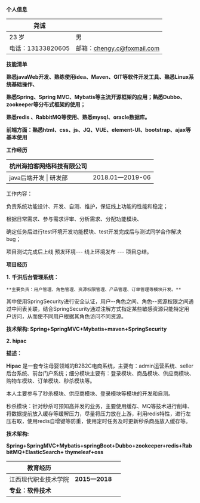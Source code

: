 **个人信息**

| **尧诚**          |                            |
| ----------------- | -------------------------- |
| 23 岁             | 男                         |
| 电话：13133820605 | 邮箱：chengy.c@foxmail.com |



**技能清单**

**熟悉javaWeb开发、熟练使用idea、Maven、GIT等软件开发工具、熟悉Linux系统基础操作、**

**熟悉Spring、Spring MVC、Mybatis等主流开源框架的应用；熟悉Dubbo、zookeeper等分布式框架的使用；**

**熟悉redis 、RabbitMQ等使用、熟悉mysql、oracle数据库。**

**前端方面：熟悉html、css、js、JQ、VUE、element-UI、bootstrap、ajax等基本使用**



  **工作经历**   

| 杭州海拍客网络科技有限公司 |                 |
| -------------------------- | --------------- |
| java后端开发 \| 研发部     | 2018.01—2019-06 |

工作内容：

负责系统功能设计、开发、自测、维护，保证线上功能的性能和稳定；

根据日常需求、参与需求评审、分析需求、分配功能模块、

确定任务后进行test环境开发功能模块、test开发完成后与测试同学合作解决bug；

项目测试完成后上线 预发环境--- 线上环境发布 --- 项目总结。



**项目经历**



**1.**  **千洪后台管理系统：**

    **主要负责：用户管理、角色管理、资源权限管理、产品管理、订单管理等模块开发。**

其中使用SpringSecurity进行安全认证，用户--角色之间、角色--资源权限之间通过中间表关联，结合SpringSecurity通过注解方式指定某些敏感资源只能特定用户访问，从而使不同用户根据其角色访问不同资源。

**技术架构: Spring+SpringMVC+Mybatis+maven+SpringSecurity**

 

   **2. hipac**   

**描述：** 

**Hipac** 是一套专注母婴领域的B2B2C电商系统，主要有：admin运营系统、seller后台系统、前台门户系统；细分模块主要有：登录模块、商品模块、供应商模块、购物车模块、订单模块、秒杀模块等。

本人主要参与了秒杀模块、供应商模块、登录模块等模块的开发和自测。 

秒杀模块：针对秒杀可预知高并发的业务，主要使用缓存、MQ等技术进行削峰、将数据提前放入缓存等缓解压力，尽量将压力放在上游，利用redis特性，进行左压右取，使用redis自增键等防重，使用定时任务及时更新秒杀商品放入缓存等。

**技术架构:**

**Spring+SpringMVC+Mybatis+springBoot+Dubbo+zookeeper+redis+RabbitMQ+ElasticSearch+ thymeleaf+oss**



| **教育经历**         |               |      |
| -------------------- | ------------- | ---- |
| 江西现代职业技术学院 | **2015—2018** |      |
| **专业：软件技术**   |               |      |

  

 



 

 

 

  
